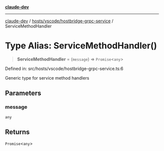 [**claude-dev**](../../../../README.md)

***

[claude-dev](../../../../README.md) / [hosts/vscode/hostbridge-grpc-service](../README.md) / ServiceMethodHandler

# Type Alias: ServiceMethodHandler()

> **ServiceMethodHandler** = (`message`) => `Promise`\<`any`\>

Defined in: src/hosts/vscode/hostbridge-grpc-service.ts:6

Generic type for service method handlers

## Parameters

### message

`any`

## Returns

`Promise`\<`any`\>
